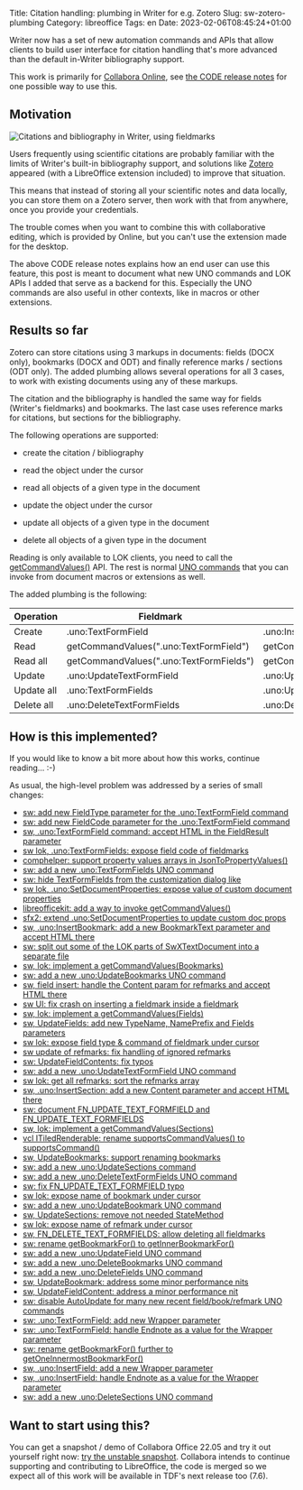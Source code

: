 Title: Citation handling: plumbing in Writer for e.g. Zotero
Slug: sw-zotero-plumbing
Category: libreoffice
Tags: en
Date: 2023-02-06T08:45:24+01:00

Writer now has a set of new automation commands and APIs that allow clients to build user interface
for citation handling that's more advanced than the default in-Writer bibliography support.

This work is primarily for [Collabora Online](https://www.collaboraoffice.com/), see [the CODE
release notes](https://www.collaboraoffice.com/code-22-05-release-notes/) for one possible way to
use this.

## Motivation

![Citations and bibliography in Writer, using fieldmarks](https://share.vmiklos.hu/blog/sw-zotero-plumbing/zotero.png)

Users frequently using scientific citations are probably familiar with the limits of Writer's
built-in bibliography support, and solutions like [Zotero](https://www.zotero.org/) appeared (with a
LibreOffice extension included) to improve that situation.

This means that instead of storing all your scientific notes and data locally, you can store them on
a Zotero server, then work with that from anywhere, once you provide your credentials.

The trouble comes when you want to combine this with collaborative editing, which is provided by
Online, but you can't use the extension made for the desktop.

The above CODE release notes explains how an end user can use this feature, this post is meant to
document what new UNO commands and LOK APIs I added that serve as a backend for this. Especially the
UNO commands are also useful in other contexts, like in macros or other extensions.

## Results so far

Zotero can store citations using 3 markups in documents: fields (DOCX only), bookmarks (DOCX and
ODT) and finally reference marks / sections (ODT only). The added plumbing allows several operations
for all 3 cases, to work with existing documents using any of these markups.

The citation and the bibliography is handled the same way for fields (Writer's fieldmarks) and
bookmarks. The last case uses reference marks for citations, but sections for the bibliography.

The following operations are supported:

- create the citation / bibliography

- read the object under the cursor

- read all objects of a given type in the document

- update the object under the cursor

- update all objects of a given type in the document

- delete all objects of a given type in the document

Reading is only available to LOK clients, you need to call the
[getCommandValues()](https://github.com/libreoffice/core/blob/1e92059fe95cc1ba31aab4a66926d55bc00d0684/include/LibreOfficeKit/LibreOfficeKit.hxx#L483-L492)
API. The rest is normal [UNO
commands](https://wiki.documentfoundation.org/Development/DispatchCommands) that you can invoke from
document macros or extensions as well.

The added plumbing is the following:

| Operation  | Fieldmark                               | Bookmark                           | Refmark                         | Section                           |
| ---------- | --------------------------------------- | ---                                | ---                             | ---                               |
| Create     | .uno:TextFormField                      | .uno:InsertBookmark                | .uno:InsertField                | .uno:InsertSection                |
| Read       | getCommandValues(".uno:TextFormField")  | getCommandValues(".uno:Bookmark")  | getCommandValues(".uno:Field")  | None                              |
| Read all   | getCommandValues(".uno:TextFormFields") | getCommandValues(".uno:Bookmarks") | getCommandValues(".uno:Fields") | getCommandValues(".uno:Sections") |
| Update     | .uno:UpdateTextFormField                | .uno:UpdateBookmark                | .uno:UpdateField                | None                              |
| Update all | .uno:TextFormFields                     | .uno:UpdateBookmarks               | .uno:UpdateFields               | .uno:UpdateSections               |
| Delete all | .uno:DeleteTextFormFields               | .uno:DeleteBookmarks               | .uno:DeleteFields               | .uno:DeleteSections               |

## How is this implemented?

If you would like to know a bit more about how this works, continue reading... :-)

As usual, the high-level problem was addressed by a series of small changes:

- [sw: add new FieldType parameter for the .uno:TextFormField command](https://git.libreoffice.org/core/commit/1ff360c29c99a570bfe59c69d8f589d4f2b59135)
- [sw: add new FieldCode parameter for the .uno:TextFormField command](https://git.libreoffice.org/core/commit/6870c0c3385bf5d19e9c80bf973fca255ae38c08)
- [sw, .uno:TextFormField command: accept HTML in the FieldResult parameter](https://git.libreoffice.org/core/commit/1c2ef850db29beb369dcc89a58fc73416ecd9c5c)
- [sw lok, .uno:TextFormFields: expose field code of fieldmarks](https://git.libreoffice.org/core/commit/24219cc1e9829f82a533667aef0f51b6a7df6fc2)
- [comphelper: support property values arrays in JsonToPropertyValues()](https://git.libreoffice.org/core/commit/1e83197fdd4263ca4817a6ac16f274aaee3e66fd)
- [sw: add a new .uno:TextFormFields UNO command](https://git.libreoffice.org/core/commit/7765b442e13048f857fd7ee49ced1731caee297e)
- [sw: hide TextFormFields from the customization dialog like](https://git.libreoffice.org/core/commit/12f434277bc424f01597be83020a569c84bbee5a)
- [sw lok, .uno:SetDocumentProperties: expose value of custom document properties](https://git.libreoffice.org/core/commit/5e8f6dcb8ce00d2d5e35b3cf5654187b3068276c)
- [libreofficekit: add a way to invoke getCommandValues()](https://git.libreoffice.org/core/commit/2c149dc9983317bce9116649270c3513adc35514)
- [sfx2: extend .uno:SetDocumentProperties to update custom doc props](https://git.libreoffice.org/core/commit/afb362c60a18243621834dcf2b30672be6eed76f)
- [sw, .uno:InsertBookmark: add a new BookmarkText parameter and accept HTML there](https://git.libreoffice.org/core/commit/fa82e151d80d15eeb6dfae434f1dbb3b68907188)
- [sw: split out some of the LOK parts of SwXTextDocument into a separate file](https://git.libreoffice.org/core/commit/c2bcbd36d1913dc1d5ca4bb64fa30740f17bf326)
- [sw, lok: implement a getCommandValues(Bookmarks)](https://git.libreoffice.org/core/commit/e0bf2712aa9e240748534e3a7498d41c8eeeb9d7)
- [sw: add a new .uno:UpdateBookmarks UNO command](https://git.libreoffice.org/core/commit/724180ec495a696c79332653cb6fb52ecfbccc29)
- [sw, field insert: handle the Content param for refmarks and accept HTML there](https://git.libreoffice.org/core/commit/16075474819696f920979969474aa8300f4af530)
- [sw UI: fix crash on inserting a fieldmark inside a fieldmark](https://git.libreoffice.org/core/commit/a178a2ac6df8dc63a7ab8d4a19b90ae8a17baca4)
- [sw, lok: implement a getCommandValues(Fields)](https://git.libreoffice.org/core/commit/3585d0414ffe08890856e5c09f453b9f566323df)
- [sw, UpdateFields: add new TypeName, NamePrefix and Fields parameters](https://git.libreoffice.org/core/commit/babba472391d26aed68d7ac31c7a918c08e65256)
- [sw lok: expose field type & command of fieldmark under cursor](https://git.libreoffice.org/core/commit/bb20dee2ef1b0804065e1cda2c834d257fdd90ed)
- [sw update of refmarks: fix handling of ignored refmarks](https://git.libreoffice.org/core/commit/471804e251b4e15b37a10920bd4b88b40f97b227)
- [sw: UpdateFieldContents: fix typos](https://git.libreoffice.org/core/commit/f83c1353b94fc7dec79d05ac45c11f40f497261d)
- [sw: add a new .uno:UpdateTextFormField UNO command](https://git.libreoffice.org/core/commit/337416dafb66ed8f930d2d69e83fae438fc85f3c)
- [sw lok: get all refmarks: sort the refmarks array](https://git.libreoffice.org/core/commit/5a2ee5ba893b6b8f4e7fd6623b7f10faf0bda509)
- [sw, .uno:InsertSection: add a new Content parameter and accept HTML there](https://git.libreoffice.org/core/commit/dd775cd630c907bc7d8bcd6f57ffd3f66115a5ba)
- [sw: document FN\_UPDATE\_TEXT\_FORMFIELD and FN\_UPDATE\_TEXT\_FORMFIELDS](https://git.libreoffice.org/core/commit/8336c61ba059551cb74df5ec53d2b45a3cf41814)
- [sw, lok: implement a getCommandValues(Sections)](https://git.libreoffice.org/core/commit/2ddd41b420cea7f1b988f0b8acbca564b2811382)
- [vcl ITiledRenderable: rename supportsCommandValues() to supportsCommand()](https://git.libreoffice.org/core/commit/913b399a73c4d6dfd2c9f5983f56f612f3262fa7)
- [sw, UpdateBookmarks: support renaming bookmarks](https://git.libreoffice.org/core/commit/d2318503d559c3797965da777627e4ee45143043)
- [sw: add a new .uno:UpdateSections command](https://git.libreoffice.org/core/commit/71a479afb7e9762de930361e6089e23ab8d4af74)
- [sw: add a new .uno:DeleteTextFormFields UNO command](https://git.libreoffice.org/core/commit/c68d06dfa1498f862923eaddf3e5d247650a53d5)
- [sw: fix FN\_UPDATE\_TEXT\_FORMFIELD typo](https://git.libreoffice.org/core/commit/30f6793baa5529b0594407cd0caaf3a3cde3289c)
- [sw lok: expose name of bookmark under cursor](https://git.libreoffice.org/core/commit/4bcb66ec7b417fbe113267f2615e78fe47eb55ca)
- [sw: add a new .uno:UpdateBookmark UNO command](https://git.libreoffice.org/core/commit/ea208f6004770eb4b81d28e6930cd0c7bd5d8f12)
- [sw, UpdateSections: remove not needed StateMethod](https://git.libreoffice.org/core/commit/200e2a3c28bdeec785ac389473f5fca6576071a0)
- [sw lok: expose name of refmark under cursor](https://git.libreoffice.org/core/commit/81f690ec0cb2a6dc0d6ca0f6de3adcc07eb7bc12)
- [sw, FN\_DELETE\_TEXT\_FORMFIELDS: allow deleting all fieldmarks](https://git.libreoffice.org/core/commit/60be9811555b935d6860157ebf26fac6b48327ac)
- [sw: rename getBookmarkFor() to getInnerBookmarkFor()](https://git.libreoffice.org/core/commit/04d50fa627faabb9211bd9fa9eb134599fb01982)
- [sw: add a new .uno:UpdateField UNO command](https://git.libreoffice.org/core/commit/402ab3d145a1e8e123caabf4567aef7b6631fc3c)
- [sw: add a new .uno:DeleteBookmarks UNO command](https://git.libreoffice.org/core/commit/40753de837b9776dd8b33e830be0cceef83f024a)
- [sw: add a new .uno:DeleteFields UNO command](https://git.libreoffice.org/core/commit/1d6593dd799ff4eb931ffbb5338e4856fb87f77f)
- [sw, UpdateBookmark: address some minor performance nits](https://git.libreoffice.org/core/commit/2cf59dee9637dcb741806ce61e50b6be427dd7b8)
- [sw, UpdateFieldContent: address a minor performance nit](https://git.libreoffice.org/core/commit/0250d6c643f2866c4de7e3c943248ffda9205d05)
- [sw: disable AutoUpdate for many new recent field/book/refmark UNO commands](https://git.libreoffice.org/core/commit/f41d42491528905594b9a36a3bf16998f309c702)
- [sw: .uno:TextFormField: add new Wrapper parameter](https://git.libreoffice.org/core/commit/ceea8f3924f26d5f10adc41b9ea587c77c2fda74)
- [sw: .uno:TextFormField: handle Endnote as a value for the Wrapper parameter](https://git.libreoffice.org/core/commit/43d80906c8693ca27c5b3077fbaa259df4004924)
- [sw: rename getBookmarkFor() further to getOneInnermostBookmarkFor()](https://git.libreoffice.org/core/commit/91c0e64c2f4d67c6a1073a73b1e467a3b28f0e85)
- [sw, .uno:InsertField: add a new Wrapper parameter](https://git.libreoffice.org/core/commit/e9d5ccd5a0822969412dbddf0191e28703e72e82)
- [sw, .uno:InsertField: handle Endnote as a value for the Wrapper parameter](https://git.libreoffice.org/core/commit/04d988d3c368fe07ae3c44c536a4513e424f104e)
- [sw: add a new .uno:DeleteSections UNO command](https://git.libreoffice.org/core/commit/a5a1ea2f7d784c5c6c33f332ba61aceb7af3eca4)

## Want to start using this?

You can get a snapshot / demo of Collabora Office 22.05 and try it out yourself right now: [try the
unstable snapshot](https://www.collaboraoffice.com/collabora-office-latest-snapshot/).  Collabora
intends to continue supporting and contributing to LibreOffice, the code is merged so we expect all
of this work will be available in TDF's next release too (7.6).
